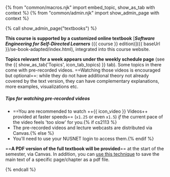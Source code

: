{% from "common/macros.njk" import embed_topic, show_as_tab with context %}
{% from "common/admin.njk" import show_admin_page with context %}

{% call show_admin_page("textbooks") %}
<div id="main">

**This course is supported by a customized online textbook** [**_Software Engineering for Self-Directed Learners_** ({{ course }} edition)]({{ baseUrl }}/se-book-adapted/index.html), integrated into this course website.

**Topics relevant for a week appears under the weekly schedule page** (see the <span class="text-primary">{{ show_as_tab('Topics', icon_tab_topics) }}</span> tab). Some topics in there come with pre-recorded videos. ==Watching those videos is encouraged but optional==: while they do not have additional theory not already covered by the text version, they can have complementary explanations, more examples, visualizations etc.
</div>

<div id="tip-about-lecture-videos" class="indented">

<box type="tip" seamless>

##### Tips for watching pre-recorded videos

* ==You are recommended to watch <span class="badge rounded-pill bg-danger">++{{ icon_video }} Videos++</span> provided at faster speeds== (`x1.25` or even `x1.5`) _if_ the current pace of the video feels 'too slow' for you.{% if cs2113 %}
* The pre-recorded videos and lecture webcasts are distributed via Canvas.{% else %}
* You'll need to use your NUSNET login to access them.{% endif %}
</box>
</div>

==**A PDF version of the full textbook will be provided**== at the start of the semester, via Canvas. In addition, you can [use this technique](https://se-education.org/guides/tutorials/savingPdf.html) to save the main text of a specific page/chapter as a pdf file.

</div>

{% endcall %}
